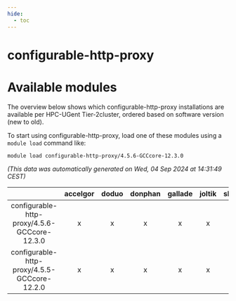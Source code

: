```yaml
---
hide:
  - toc
---
```


configurable-http-proxy
=======================

# Available modules


The overview below shows which configurable-http-proxy installations are available per HPC-UGent Tier-2cluster, ordered based on software version (new to old).

To start using configurable-http-proxy, load one of these modules using a `module load` command like:

```shell
module load configurable-http-proxy/4.5.6-GCCcore-12.3.0
```

*(This data was automatically generated on Wed, 04 Sep 2024 at 14:31:49 CEST)*  

| |accelgor|doduo|donphan|gallade|joltik|shinx|skitty|
| :---: | :---: | :---: | :---: | :---: | :---: | :---: | :---: |
|configurable-http-proxy/4.5.6-GCCcore-12.3.0|x|x|x|x|x|x|x|
|configurable-http-proxy/4.5.5-GCCcore-12.2.0|x|x|x|x|x|-|x|
